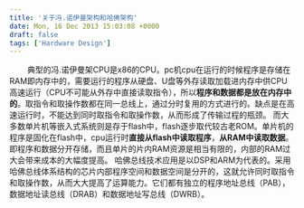 ```yaml
---
title: '关于冯.诺伊曼架构和哈佛架构'
date: Mon, 16 Dec 2013 15:03:08 +0000
draft: false
tags: ['Hardware Design']
---
```


        典型的冯.诺伊曼架CPU是x86的CPU。pc机cpu在运行的时候程序是存储在RAM即内存中的，需要运行的程序从硬盘、U盘等外存读取加载进内存中供CPU高速运行（CPU不可能从外存中直接读取指令），所以**程序和数据都是放在内存中的**。取指令和取操作数都在同一总线上，通过分时复用的方式进行的。缺点是在高速运行时，不能达到同时取指令和取操作数，从而形成了传输过程的瓶颈。 而大多数单片机等嵌入式系统则是存于flash中，flash逐步取代较古老ROM。单片机的程序是固化在flash中，cpu运行时**直接从flash中读取程序**，**从RAM中读取数据**。即程序和数据分开存储，而且单片的片内RAM资源是相当有限的，内部的RAM过大会带来成本的大幅度提高。 哈佛总线技术应用是以DSP和ARM为代表的。采用哈佛总线体系结构的芯片内部程序空间和数据空间是分开的，这就允许同时取指令和取操作数，从而大大提高了运算能力。它们都有独立的程序地址总线（PAB），数据地址读总线（DRAB）和数据地址写总线（DWRB）。
